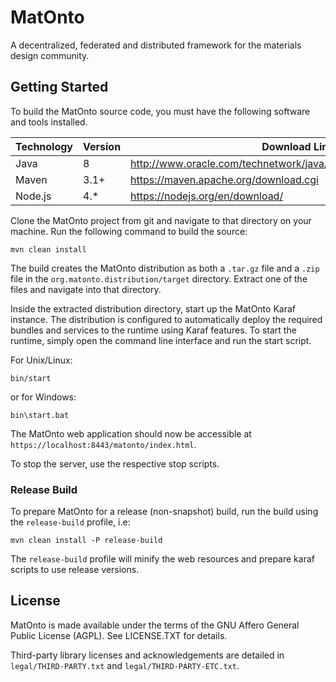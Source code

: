 # MatOnto

A decentralized, federated and distributed framework for the materials design community. 

## Getting Started

To build the MatOnto source code, you must have the following software and tools installed.

| Technology  | Version  | Download Link  |
| ----------- | -------- | -------------- |
| Java        | 8        | http://www.oracle.com/technetwork/java/javase/downloads/index.html  |
| Maven       | 3.1+      | https://maven.apache.org/download.cgi  |
| Node.js     | 4.*      | https://nodejs.org/en/download/  |

Clone the MatOnto project from git and navigate to that directory on your machine. Run the following command to build the source:

```
mvn clean install
```

The build creates the MatOnto distribution as both a `.tar.gz` file and a `.zip` file in the
`org.matonto.distribution/target` directory. Extract one of the files and navigate into that directory.

Inside the extracted distribution directory, start up the MatOnto Karaf instance. The distribution is configured to
automatically deploy the required bundles and services to the runtime using Karaf features. To start the runtime,
simply open the command line interface and run the start script.

For Unix/Linux:

```
bin/start
```

or for Windows:

```
bin\start.bat
```

The MatOnto web application should now be accessible at `https://localhost:8443/matonto/index.html`.

To stop the server, use the respective stop scripts.

### Release Build

To prepare MatOnto for a release (non-snapshot) build, run the build using the `release-build` profile, i.e:

```
mvn clean install -P release-build
```

The `release-build` profile will minify the web resources and prepare karaf scripts to use release versions.

## License

MatOnto is made available under the terms of the GNU Affero General Public License (AGPL).  See LICENSE.TXT for details.

Third-party library licenses and acknowledgements are detailed in `legal/THIRD-PARTY.txt` and `legal/THIRD-PARTY-ETC.txt`.
